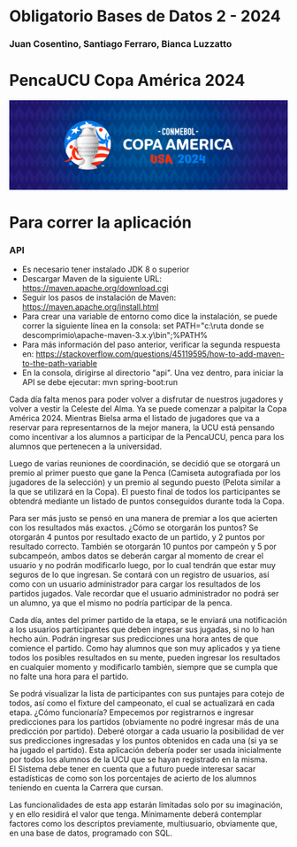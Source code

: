 # Obligatorio Bases de Datos 2 - 2024
### Juan Cosentino, Santiago Ferraro, Bianca Luzzatto

# PencaUCU Copa América 2024

![Copa america](logo-copa-america.jpg)


# Para correr la aplicación
### API
- Es necesario tener instalado JDK 8 o superior
- Descargar Maven de la siguiente URL: https://maven.apache.org/download.cgi
- Seguir los pasos de instalación de Maven: https://maven.apache.org/install.html
- Para crear una variable de entorno como dice la instalación, se puede correr la siguiente línea en la consola: set PATH="c:\ruta donde se descomprimio\apache-maven-3.x.y\bin";%PATH%
- Para más información del paso anterior, verificar la segunda respuesta en: https://stackoverflow.com/questions/45119595/how-to-add-maven-to-the-path-variable
- En la consola, dirigirse al directorio "api". Una vez dentro, para iniciar la API se debe ejecutar: mvn spring-boot:run

Cada día falta menos para poder volver a disfrutar de nuestros jugadores y volver a 
vestir la Celeste del Alma. Ya se puede comenzar a palpitar la Copa América 2024. 
Mientras Bielsa arma el listado de jugadores que va a reservar para representarnos de 
la mejor manera, la UCU está pensando como incentivar a los alumnos a participar de 
la PencaUCU, penca para los alumnos que pertenecen a la universidad. 


Luego de varias reuniones de coordinación, se decidió que se otorgará un premio al 
primer puesto que gane la Penca (Camiseta autografiada por los jugadores de la 
selección) y un premio al segundo puesto (Pelota similar a la que se utilizará en la 
Copa). El puesto final de todos los participantes se obtendrá mediante un listado de 
puntos conseguidos durante toda la Copa. 


Para ser más justo se pensó en una manera de premiar a los que acierten con los 
resultados más exactos. ¿Cómo se otorgarán los puntos? Se otorgarán 4 puntos por 
resultado exacto de un partido, y 2 puntos por resultado correcto. También se 
otorgarán 10 puntos por campeón y 5 por subcampeón, ambos datos se deberán 
cargar al momento de crear el usuario y no podrán modificarlo luego, por lo cual 
tendrán que estar muy seguros de lo que ingresan. Se contará con un registro de 
usuarios, así como con un usuario administrador para cargar los resultados de los 
partidos jugados. Vale recordar que el usuario administrador no podrá ser un alumno, 
ya que el mismo no podría participar de la penca. 


Cada día, antes del primer partido de la etapa, se le enviará una notificación a los 
usuarios participantes que deben ingresar sus jugadas, si no lo han hecho aún. Podrán 
ingresar sus predicciones una hora antes de que comience el partido. Como hay 
alumnos que son muy aplicados y ya tiene todos los posibles resultados en su mente, 
pueden ingresar los resultados en cualquier momento y modificarlo también, siempre 
que se cumpla que no falte una hora para el partido.


Se podrá visualizar la lista de participantes con sus puntajes para cotejo de todos, así 
como el fixture del campeonato, el cual se actualizará en cada etapa. ¿Cómo 
funcionaría? Empecemos por registrarnos e ingresar predicciones para los partidos 
(obviamente no podré ingresar más de una predicción por partido). Deberé otorgar a 
cada usuario la posibilidad de ver sus predicciones ingresadas y los puntos obtenidos 
en cada una (si ya se ha jugado el partido). Esta aplicación debería poder ser usada 
inicialmente por todos los alumnos de la UCU que se hayan registrado en la misma.  
El Sistema debe tener en cuenta que a futuro puede interesar sacar estadísticas de 
como son los porcentajes de acierto de los alumnos teniendo en cuenta la Carrera que 
cursan.


Las funcionalidades de esta app estarán limitadas solo por su imaginación, y en ello 
residirá el valor que tenga. Mínimamente deberá contemplar factores como los 
descriptos previamente, multiusuario, obviamente que, en una base de datos, 
programado con SQL.
